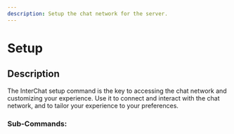 ```yaml
---
description: Setup the chat network for the server.
---
```


# Setup

## Description

The InterChat setup command is the key to accessing the chat network and customizing your experience. Use it to connect and interact with the chat network, and to tailor your experience to your preferences.

### Sub-Commands:

<!-- {% tabs %}
{% tab title="Channel" %}
Choose the channel you want to connect to the chat network using the InterChat setup command. It is suggested to create a separate channel for this as it may become cluttered. You can always change the network connection settings in the setup later.

&#x20;

#### Usage:

* `/setup channel <channel>`
{% endtab %}

{% tab title="Edit" %}
This subcommand allows you to view and edit your current network connection settings, allowing you to customize the look and feel of the interface, and other options.
{% endtab %}

{% tab title="Reset" %}
{% hint style="danger" %}
This is a destructive action. All your existing setup data will be gone once this command is used.
{% endhint %}



Completely reset your network settings by wiping out all existing data, including network connection settings, setup data, and network data.
{% endtab %}
{% endtabs %} -->
